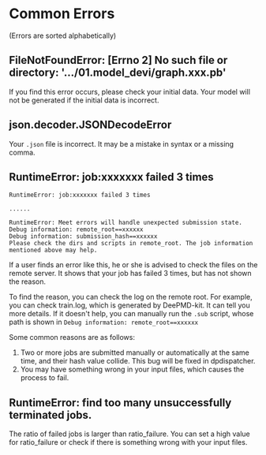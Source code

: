 # Common Errors
(Errors are sorted alphabetically)

## FileNotFoundError: [Errno 2] No such file or directory: '.../01.model_devi/graph.xxx.pb'
If you find this error occurs, please check your initial data. Your model will not be generated if the initial data is incorrect.

## json.decoder.JSONDecodeError
Your `.json` file is incorrect. It may be a mistake in syntax or a missing comma.

## RuntimeError: job:xxxxxxx failed 3 times
```
RuntimeError: job:xxxxxxx failed 3 times

......

RuntimeError: Meet errors will handle unexpected submission state.
Debug information: remote_root==xxxxxx
Debug information: submission_hash==xxxxxx
Please check the dirs and scripts in remote_root. The job information mentioned above may help.
```
If a user finds an error like this, he or she is advised to check the files on the remote server. It shows that your job has failed 3 times, but has not shown the reason. 
  
To find the reason, you can check the log on the remote root. For example, you can check train.log, which is generated by DeePMD-kit. It can tell you more details. 
If it doesn't help, you can manually run the `.sub` script, whose path is shown in `Debug information: remote_root==xxxxxx`

Some common reasons are as follows:
1. Two or more jobs are submitted manually or automatically at the same time, and their hash value collide. This bug will be fixed in dpdispatcher.
2. You may have something wrong in your input files, which causes the process to fail.

## RuntimeError: find too many unsuccessfully terminated jobs.
The ratio of failed jobs is larger than ratio_failure. You can set a high value for ratio_failure or check if there is something wrong with your input files. 
